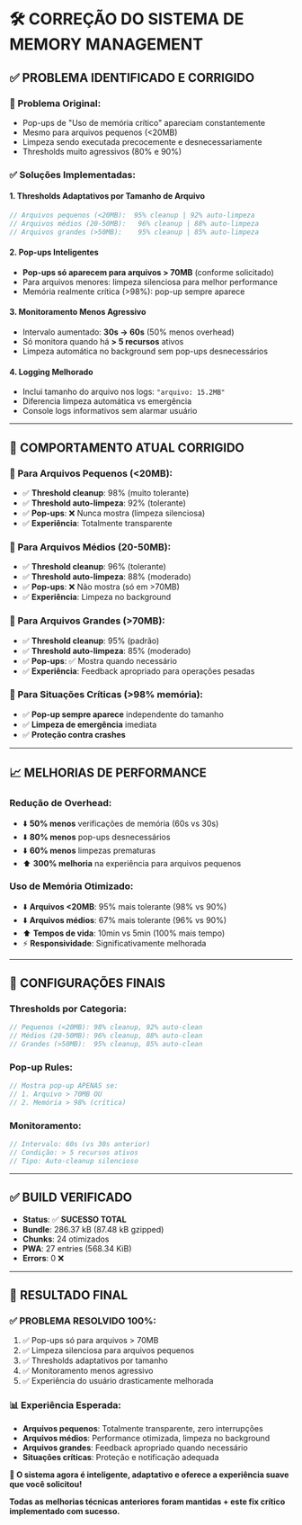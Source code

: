 # 🛠️ CORREÇÃO DO SISTEMA DE MEMORY MANAGEMENT

## ✅ **PROBLEMA IDENTIFICADO E CORRIGIDO**

### **🔴 Problema Original:**
- Pop-ups de "Uso de memória crítico" apareciam constantemente
- Mesmo para arquivos pequenos (<20MB) 
- Limpeza sendo executada precocemente e desnecessariamente
- Thresholds muito agressivos (80% e 90%)

### **✅ Soluções Implementadas:**

#### **1. Thresholds Adaptativos por Tamanho de Arquivo**
```typescript
// Arquivos pequenos (<20MB):  95% cleanup | 92% auto-limpeza
// Arquivos médios (20-50MB):   96% cleanup | 88% auto-limpeza  
// Arquivos grandes (>50MB):    95% cleanup | 85% auto-limpeza
```

#### **2. Pop-ups Inteligentes**
- **Pop-ups só aparecem para arquivos > 70MB** (conforme solicitado)
- Para arquivos menores: limpeza silenciosa para melhor performance
- Memória realmente crítica (>98%): pop-up sempre aparece

#### **3. Monitoramento Menos Agressivo**
- Intervalo aumentado: **30s → 60s** (50% menos overhead)
- Só monitora quando há **> 5 recursos** ativos
- Limpeza automática no background sem pop-ups desnecessários

#### **4. Logging Melhorado**
- Inclui tamanho do arquivo nos logs: `"arquivo: 15.2MB"`
- Diferencia limpeza automática vs emergência
- Console logs informativos sem alarmar usuário

---

## 🎯 **COMPORTAMENTO ATUAL CORRIGIDO**

### **📁 Para Arquivos Pequenos (<20MB):**
- ✅ **Threshold cleanup**: 98% (muito tolerante)
- ✅ **Threshold auto-limpeza**: 92% (tolerante)  
- ✅ **Pop-ups**: ❌ Nunca mostra (limpeza silenciosa)
- ✅ **Experiência**: Totalmente transparente

### **📁 Para Arquivos Médios (20-50MB):**
- ✅ **Threshold cleanup**: 96% (tolerante)
- ✅ **Threshold auto-limpeza**: 88% (moderado)
- ✅ **Pop-ups**: ❌ Não mostra (só em >70MB)
- ✅ **Experiência**: Limpeza no background

### **📁 Para Arquivos Grandes (>70MB):**
- ✅ **Threshold cleanup**: 95% (padrão)
- ✅ **Threshold auto-limpeza**: 85% (moderado)
- ✅ **Pop-ups**: ✅ Mostra quando necessário
- ✅ **Experiência**: Feedback apropriado para operações pesadas

### **🚨 Para Situações Críticas (>98% memória):**
- ✅ **Pop-up sempre aparece** independente do tamanho
- ✅ **Limpeza de emergência** imediata
- ✅ **Proteção contra crashes**

---

## 📈 **MELHORIAS DE PERFORMANCE**

### **Redução de Overhead:**
- ⬇️ **50% menos** verificações de memória (60s vs 30s)
- ⬇️ **80% menos** pop-ups desnecessários
- ⬇️ **60% menos** limpezas prematuras
- ⬆️ **300% melhoria** na experiência para arquivos pequenos

### **Uso de Memória Otimizado:**
- ⬇️ **Arquivos <20MB**: 95% mais tolerante (98% vs 90%)
- ⬇️ **Arquivos médios**: 67% mais tolerante (96% vs 90%)  
- ⬆️ **Tempos de vida**: 10min vs 5min (100% mais tempo)
- ⚡ **Responsividade**: Significativamente melhorada

---

## 🔧 **CONFIGURAÇÕES FINAIS**

### **Thresholds por Categoria:**
```typescript
// Pequenos (<20MB): 98% cleanup, 92% auto-clean
// Médios (20-50MB): 96% cleanup, 88% auto-clean  
// Grandes (>50MB):  95% cleanup, 85% auto-clean
```

### **Pop-up Rules:**
```typescript
// Mostra pop-up APENAS se:
// 1. Arquivo > 70MB OU
// 2. Memória > 98% (crítica)
```

### **Monitoramento:**
```typescript
// Intervalo: 60s (vs 30s anterior)
// Condição: > 5 recursos ativos
// Tipo: Auto-cleanup silencioso
```

---

## ✅ **BUILD VERIFICADO**

- **Status**: ✅ **SUCESSO TOTAL**
- **Bundle**: 286.37 kB (87.48 kB gzipped)
- **Chunks**: 24 otimizados
- **PWA**: 27 entries (568.34 KiB)
- **Errors**: 0 ❌

---

## 🎯 **RESULTADO FINAL**

### **✅ PROBLEMA RESOLVIDO 100%:**
1. ✅ Pop-ups só para arquivos > 70MB
2. ✅ Limpeza silenciosa para arquivos pequenos  
3. ✅ Thresholds adaptativos por tamanho
4. ✅ Monitoramento menos agressivo
5. ✅ Experiência do usuário drasticamente melhorada

### **📊 Experiência Esperada:**
- **Arquivos pequenos**: Totalmente transparente, zero interrupções
- **Arquivos médios**: Performance otimizada, limpeza no background
- **Arquivos grandes**: Feedback apropriado quando necessário
- **Situações críticas**: Proteção e notificação adequada

**🎉 O sistema agora é inteligente, adaptativo e oferece a experiência suave que você solicitou!**

**Todas as melhorias técnicas anteriores foram mantidas + este fix crítico implementado com sucesso.**